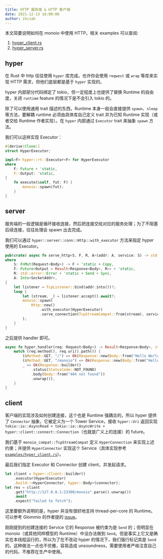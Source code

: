 ```yaml
---
title: HTTP 服务端 & HTTP 客户端
date: 2021-12-13 16:00:00
author: ihciah
---
```


本文简要说明如何在 monoio 中使用 HTTP。相关 examples 可以查阅:
1. [hyper_client.rs](/examples/hyper_client.rs)
2. [hyper_server.rs](/examples/hyper_server.rs)

## hyper

在 Rust 中 http 往往使用 `hyper` 库完成。也许你会使用 `reqwest` 或 `wrap` 等库来实现 HTTP 需求，但他们底层都是基于 `hyper` 实现的。

hyper 内部部分代码绑定了 tokio，但一定程度上也提供了替换 Runtime 的自由度，关闭 `runtime` feature 的情况下是不会引入 tokio 的。

除了可以使用通用 trait 描述的东西，Runtime 本身一般会直接提供 `spawn`、`sleep` 等方法，要解耦 runtime 必须由具体库自己定义 trait 并为已知 Runtime 实现（或者交给 Runtime 作者实现）。在 `hyper` 内部通过 `Executor` trait 来抽象 `spawn` 方法。

我们可以这样实现 Executor：
```rust
#[derive(Clone)]
struct HyperExecutor;

impl<F> hyper::rt::Executor<F> for HyperExecutor
where
    F: Future + 'static,
    F::Output: 'static,
{
    fn execute(&self, fut: F) {
        monoio::spawn(fut);
    }
}
```

## server

服务端的一般逻辑是循环接收连接，然后把连接交给对应的服务处理；为了不阻塞后续连接，往往处理会 spawn 出去完成。

我们可以通过 `hyper::server::conn::Http::with_executor` 方法来指定 hyper 使用的 Executor。

```rust
pub(crate) async fn serve_http<S, F, R, A>(addr: A, service: S) -> std::io::Result<()>
where
    S: FnMut(Request<Body>) -> F + 'static + Copy,
    F: Future<Output = Result<Response<Body>, R>> + 'static,
    R: std::error::Error + 'static + Send + Sync,
    A: Into<SocketAddr>,
{
    let listener = TcpListener::bind(addr.into())?;
    loop {
        let (stream, _) = listener.accept().await?;
        monoio::spawn(
            Http::new()
                .with_executor(HyperExecutor)
                .serve_connection(TcpStreamCompat::from(stream), service_fn(service)),
        );
    }
}
```

之后提供 handler 即可。

```rust
async fn hyper_handler(req: Request<Body>) -> Result<Response<Body>, std::convert::Infallible> {
    match (req.method(), req.uri().path()) {
        (&Method::GET, "/") => Ok(Response::new(Body::from("Hello World!"))),
        (&Method::GET, "/monoio") => Ok(Response::new(Body::from("Hello Monoio!"))),
        _ => Ok(Response::builder()
            .status(StatusCode::NOT_FOUND)
            .body(Body::from("404 not found"))
            .unwrap()),
    }
}
```

## client

客户端的实现涉及如何创建连接，这个也是 Runtime 强耦合的，所以 hyper 提供了 `Connector` 抽象，它被定义为一个 Tower Service，接收 `hyper::Uri` 返回实现 `tokio::io::AsyncRead + tokio::io::AsyncWrite + hyper::client::connect::Connection`（也就是广义上的连接）的 future。

我们基于 `monoio_compat::TcpStreamCompat` 定义 `HyperConnection` 来实现上述约束；并提供 `HyperConnector` 实现这个 Service（具体实现参考 [`examples/hyper_client.rs`](/examples/hyper_client.rs)）。

最后我们指定 Executor 和 Connector 创建 client，并发起请求。

```rust
let client = hyper::Client::builder()
    .executor(HyperExecutor)
    .build::<HyperConnector, hyper::Body>(connector);
let res = client
    .get("http://127.0.0.1:23300/monoio".parse().unwrap())
    .await
    .expect("failed to fetch");
```

这里要额外说明的是，hyper 并没有很好地支持 thread-per-core 的 Runtime。可以参考 Glommio 的作者提的 [issue](https://github.com/hyperium/hyper/issues/2341)。

刚刚提到的创建连接的 Service 它的 Response 被约束为是 `Send` 的；但明显在 monoio（或其他同样模型的 Runtime）中没办法做到 `Send`。但是事实上它又是确实在本线程运行的，所以为了在不改动 hyper 的情况下，我们强行标记其是 `Send` 的。这种做法一点也不优雅，容易造成 unsoundness，需要使用者严格注意自己的代码，不推荐在生产中使用。